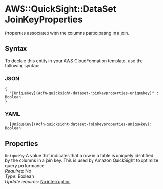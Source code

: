# AWS::QuickSight::DataSet JoinKeyProperties<a name="aws-properties-quicksight-dataset-joinkeyproperties"></a>

Properties associated with the columns participating in a join\.

## Syntax<a name="aws-properties-quicksight-dataset-joinkeyproperties-syntax"></a>

To declare this entity in your AWS CloudFormation template, use the following syntax:

### JSON<a name="aws-properties-quicksight-dataset-joinkeyproperties-syntax.json"></a>

```
{
  "[UniqueKey](#cfn-quicksight-dataset-joinkeyproperties-uniquekey)" : Boolean
}
```

### YAML<a name="aws-properties-quicksight-dataset-joinkeyproperties-syntax.yaml"></a>

```
  [UniqueKey](#cfn-quicksight-dataset-joinkeyproperties-uniquekey): Boolean
```

## Properties<a name="aws-properties-quicksight-dataset-joinkeyproperties-properties"></a>

`UniqueKey` <a name="cfn-quicksight-dataset-joinkeyproperties-uniquekey"></a>
A value that indicates that a row in a table is uniquely identified by the columns in a join key\. This is used by Amazon QuickSight to optimize query performance\.  
_Required_: No  
_Type_: Boolean  
_Update requires_: [No interruption](https://docs.aws.amazon.com/AWSCloudFormation/latest/UserGuide/using-cfn-updating-stacks-update-behaviors.html#update-no-interrupt)
